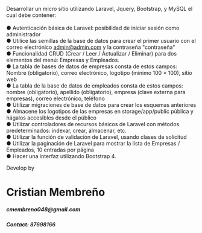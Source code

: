 Desarrollar un micro sitio utilizando Laravel, Jquery, Bootstrap, y MySQL el cual debe contener: <br><br>
● Autenticación básica de Laravel: posibilidad de iniciar sesión como administrador<br>
● Utilice las semillas de la base de datos para crear el primer usuario con el correo electrónico admin@admin.com y la contraseña "contraseña"<br>
● Funcionalidad CRUD (Crear / Leer / Actualizar / Eliminar) para dos elementos del menú: Empresas y Empleados.<br>
● La tabla de bases de datos de empresas consta de estos campos: Nombre (obligatorio), correo electrónico, logotipo (mínimo 100 × 100), sitio web<br>
● La tabla de la base de datos de empleados consta de estos campos: nombre (obligatorio), apellido (obligatorio), empresa (clave externa para empresas), correo electrónico, teléfono<br>
● Utilizar migraciones de base de datos para crear los esquemas anteriores<br>
● Almacene los logotipos de las empresas en storage/app/public pública y hágalos accesibles desde el público<br>
● Utilizar controladores de recursos básicos de Laravel con métodos predeterminados: indexar, crear, almacenar, etc.<br>
● Utilizar la función de validación de Laravel, usando clases de solicitud<br>
● Utilizar la paginación de Laravel para mostrar la lista de Empresas / Empleados, 10 entradas por página<br>
● Hacer una interfaz utilizando Bootstrap 4.<br>

Develop by
<h1>Cristian Membreño</h1>
<h5>cmembreno048@gmail.com</h5>
<h5>Contact: <span style="font-weight:600" > 87698166</span></h5>